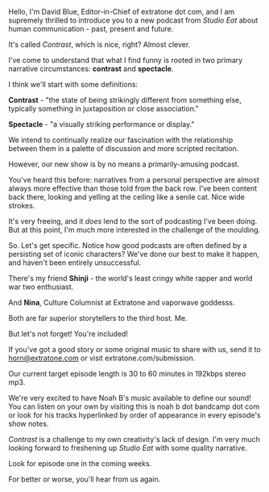 Hello,
I'm David Blue, Editor-in-Chief of extratone dot com, and I am supremely thrilled to introduce you to a new podcast from *Studio Eat* about human communication - past, present and future.

It's called *Contrast*, which is nice, right? Almost clever.

I've come to understand that what I find funny is rooted in two primary narrative circumstances: **contrast** and **spectacle**.

I think we'll start with some definitions:

**Contrast** - "the state of being strikingly different from something else, typically something in juxtaposition or close association."

**Spectacle** - "a visually striking performance or display."

We intend to continually realize our fascination with the relationship between them in a palette of discussion and more scripted recitation.

However, our new show is by no means a primarily-amusing podcast.

You've heard this before: narratives from a personal perspective are almost always more effective than those told from the back row. I've been content back there, looking and yelling at the ceiling like a senile cat. Nice wide strokes.

It's very freeing, and it *does* lend to the sort of podcasting I've been doing. But at this point, I'm much more interested in the challenge of the moulding.

So. Let's get specific. Notice how good podcasts are often defined by a persisting set of iconic characters? We've done our best to make it happen, and haven't been entirely unsuccessful.

There's my friend **Shinji** - the world's least cringy white rapper and world war two enthusiast.

And **Nina**, Culture Columnist at Extratone and vaporwave goddesss.

Both are far superior storytellers to the third host.  Me.

But let's not forget! You're included!

If you've got a good story or some original music to share with us, send it to horn@extratone.com or visit extratone.com/submission.

Our current target episode length is 30 to 60 minutes in 192kbps stereo mp3.

We're very excited to have Noah B's music available to define our sound! You can listen on your own by visiting this is noah b dot bandcamp dot com or look for his tracks hyperlinked by order of appearance in every episode's show notes.

*Contrast* is a challenge to my own creativity's lack of design. I'm very much looking forward to freshening up *Studio Eat* with some quality narrative.

Look for episode one in the coming weeks.

For better or worse,
you'll hear from us again.